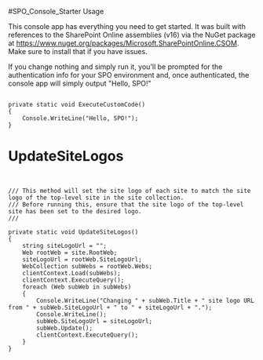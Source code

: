 #SPO_Console_Starter Usage

This console app has everything you need to get started.  It was built with references to the SharePoint Online assemblies (v16) via the NuGet package at https://www.nuget.org/packages/Microsoft.SharePointOnline.CSOM.  Make sure to install that if you have issues.

If you change nothing and simply run it, you'll be prompted for the authentication info for your SPO environment and, once authenticated, the console app will simply output "Hello, SPO!"

<pre><code>
private static void ExecuteCustomCode() 
{
    Console.WriteLine("Hello, SPO!"); 
}
</code></pre>

# UpdateSiteLogos
<pre><code>
<summary>
/// This method will set the site logo of each site to match the site logo of the top-level site in the site collection.
/// Before running this, ensure that the site logo of the top-level site has been set to the desired logo.
///
</summary>
private static void UpdateSiteLogos()
{
    string siteLogoUrl = "";
    Web rootWeb = site.RootWeb;
    siteLogoUrl = rootWeb.SiteLogoUrl;
    WebCollection subWebs = rootWeb.Webs;
    clientContext.Load(subWebs);
    clientContext.ExecuteQuery();
    foreach (Web subWeb in subWebs)
    {
        Console.WriteLine("Changing " + subWeb.Title + " site logo URL from " + subWeb.SiteLogoUrl + " to " + siteLogoUrl + ".");
        Console.WriteLine();
        subWeb.SiteLogoUrl = siteLogoUrl;
        subWeb.Update();
        clientContext.ExecuteQuery();
    }
}
</code></pre>
